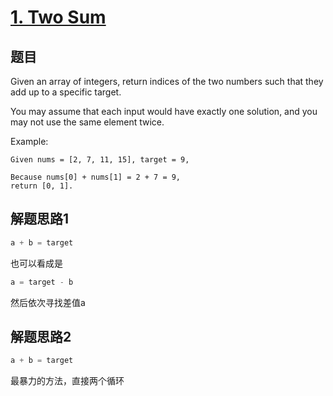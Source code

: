 # [1. Two Sum](https://leetcode.com/problems/two-sum/)

## 题目

Given an array of integers, return indices of the two numbers such that they add up to a specific target.

You may assume that each input would have exactly one solution, and you may not use the same element twice.

Example:

```text
Given nums = [2, 7, 11, 15], target = 9,

Because nums[0] + nums[1] = 2 + 7 = 9,
return [0, 1].
```

## 解题思路1

```c
a + b = target
```

也可以看成是

```c
a = target - b
```

然后依次寻找差值a

## 解题思路2

```c
a + b = target
```

最暴力的方法，直接两个循环